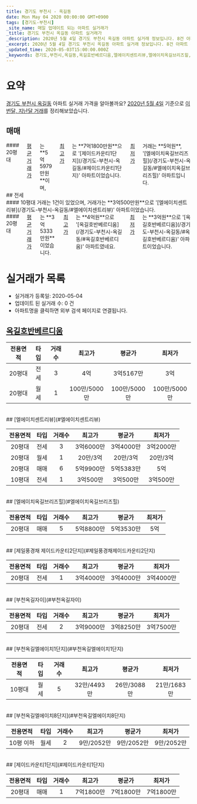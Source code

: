 ```yaml
---
title: 경기도 부천시 - 옥길동
date: Mon May 04 2020 00:00:00 GMT+0900
tags: [경기도-부천시]
_site_name: 매일 업데이트 되는 아파트 실거래가
_title: 경기도 부천시 옥길동 아파트 실거래가
_description: 2020년 5월 4일 경기도 부천시 옥길동 아파트 실거래 정보입니다. 8건 아파트 정보가 있습니다.
_excerpt: 2020년 5월 4일 경기도 부천시 옥길동 아파트 실거래 정보입니다. 8건 아파트 정보가 있습니다.
_updated_time: 2020-05-03T15:00:00.000Z
_keywords: 경기도,부천시,옥길동,옥길호반베르디움,엘에이치센트리뷰,엘에이치옥길브리즈힐,제일풍경채 제이드카운티2단지,부천옥길자이,부천옥길엘에이치1단지,부천옥길엘에이치8단지,제이드카운티1단지
---
```





# 요약
<ins>경기도 부천시 옥길동</ins> 아파트 실거래 가격을 알아볼까요? <ins>2020년 5월 4일</ins> 기준으로 <ins>이번달, 지난달 거래</ins>를 정리해보았습니다.

## 매매
<div class="container">
<div class="twelve columns" markdown="1">
#### 20평대
<ins>평균 거래가</ins>는 **5억5979만원**이며, <ins>최고가</ins>는 **7억1800만원**으로 '[제이드카운티1단지](/경기도-부천시-옥길동/#제이드카운티1단지)' 아파트이었습니다. <ins>최저가</ins> 거래는 **5억원**, '[엘에이치옥길브리즈힐](/경기도-부천시-옥길동/#엘에이치옥길브리즈힐)' 아파트입니다.
</div>
</div>
## 전세
<div class="container">
<div class="six columns" markdown="1">
#### 10평대
거래는 1건이 있었으며, 거래가는 **3억500만원**으로 '[엘에이치센트리뷰](/경기도-부천시-옥길동/#엘에이치센트리뷰)' 아파트이었습니다.
</div>
<div class="six columns" markdown="1">
#### 20평대
<ins>평균 거래가</ins>는 **3억5333만원**이었습니다. <ins>최고가</ins>는 **4억원**으로 '[옥길호반베르디움](/경기도-부천시-옥길동/#옥길호반베르디움)' 아파트였네요. <ins>최저가</ins>는 **3억원**으로 '[옥길호반베르디움](/경기도-부천시-옥길동/#옥길호반베르디움)' 아파트이었습니다.
</div>
</div>



# 실거래가 목록
- 실거래가 등록일: 2020-05-04
- 업데이트 된 실거래 수: 0 건
- 아파트명을 클릭하면 외부 검색 페이지로 연결됩니다.

## [옥길호반베르디움](#옥길호반베르디움)

|전용면적|타입|거래수|최고가|평균가|최저가|
|:---:|:---:|:---:|:---:|:---:|:---:|
|20평대|<span class="deal-type-2">전세</span>|3|4억|3억5167만|3억|
|20평대|<span class="deal-type-3">월세</span>|1|100만/5000만|100만/5000만|100만/5000만|

<br/>
## [엘에이치센트리뷰](#엘에이치센트리뷰)

|전용면적|타입|거래수|최고가|평균가|최저가|
|:---:|:---:|:---:|:---:|:---:|:---:|
|20평대|<span class="deal-type-2">전세</span>|3|3억6000만|3억4000만|3억2000만|
|20평대|<span class="deal-type-3">월세</span>|1|20만/3억|20만/3억|20만/3억|
|20평대|<span class="deal-type-1">매매</span>|6|5억9900만|5억5383만|5억|
|10평대|<span class="deal-type-2">전세</span>|1|3억500만|3억500만|3억500만|

<br/>
## [엘에이치옥길브리즈힐](#엘에이치옥길브리즈힐)

|전용면적|타입|거래수|최고가|평균가|최저가|
|:---:|:---:|:---:|:---:|:---:|:---:|
|20평대|<span class="deal-type-1">매매</span>|5|5억8800만|5억3530만|5억|

<br/>
## [제일풍경채 제이드카운티2단지](#제일풍경채제이드카운티2단지)

|전용면적|타입|거래수|최고가|평균가|최저가|
|:---:|:---:|:---:|:---:|:---:|:---:|
|20평대|<span class="deal-type-2">전세</span>|1|3억4000만|3억4000만|3억4000만|

<br/>
## [부천옥길자이](#부천옥길자이)

|전용면적|타입|거래수|최고가|평균가|최저가|
|:---:|:---:|:---:|:---:|:---:|:---:|
|20평대|<span class="deal-type-2">전세</span>|2|3억9000만|3억8250만|3억7500만|

<br/>
## [부천옥길엘에이치1단지](#부천옥길엘에이치1단지)

|전용면적|타입|거래수|최고가|평균가|최저가|
|:---:|:---:|:---:|:---:|:---:|:---:|
|10평대|<span class="deal-type-3">월세</span>|5|32만/4493만|26만/3088만|21만/1683만|

<br/>
## [부천옥길엘에이치8단지](#부천옥길엘에이치8단지)

|전용면적|타입|거래수|최고가|평균가|최저가|
|:---:|:---:|:---:|:---:|:---:|:---:|
|10평 이하|<span class="deal-type-3">월세</span>|2|9만/2052만|9만/2052만|9만/2052만|

<br/>
## [제이드카운티1단지](#제이드카운티1단지)

|전용면적|타입|거래수|최고가|평균가|최저가|
|:---:|:---:|:---:|:---:|:---:|:---:|
|20평대|<span class="deal-type-1">매매</span>|1|7억1800만|7억1800만|7억1800만|

<br/>



